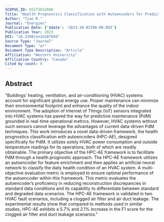 ```yaml
---
SCOPUS_ID: 85175032888
Title: "Health Prognostics Classification with Autoencoders for Predictive Maintenance of HVAC Systems"
Author: "Tian R."
Journal: "Energies"
Publication Date: {'$date': '2023-10-01T00:00:00Z'}
Publication Year: 2023
DOI: "10.3390/en16207094"
Source Type: "Journal"
Document Type: "ar"
Document Type Description: "Article"
Affiliation: "Western University"
Affiliation Country: "Canada"
Cited by count: 0
---
```


## Abstract
"Buildings’ heating, ventilation, and air-conditioning (HVAC) systems account for significant global energy use. Proper maintenance can minimize their environmental footprint and enhance the quality of the indoor environment. The adoption of Internet of Things (IoT) sensors integrated into HVAC systems has paved the way for predictive maintenance (PdM) grounded in real-time operational metrics. However, HVAC systems without such sensors cannot leverage the advantages of current data-driven PdM techniques. This work introduces a novel data-driven framework, the health prognostics classification with autoencoders (HPC-AE), designed specifically for PdM. It utilizes solely HVAC power consumption and outside temperature readings for its operations, both of which are readily obtainable. The primary objective of the HPC-AE framework is to facilitate PdM through a health prognostic approach. The HPC-AE framework utilizes an autoencoder for feature enrichment and then applies an artificial neural network to classify the daily health condition of an HVAC system. A multi-objective evaluation metric is employed to ensure optimal performance of the autoencoder within this framework. This metric evaluates the autoencoder’s proficiency in reducing reconstruction discrepancies in standard data conditions and its capability to differentiate between standard and degraded data scenarios. The HPC-AE framework is validated in two HVAC fault scenarios, including a clogged air filter and air duct leakage. The experimental results show that compared to methods used in similar studies, HPC-AE exhibits a 5.7% and 2.1% increase in the F1 score for the clogged air filter and duct leakage scenarios."
